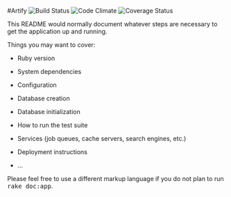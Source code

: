 #Artify
![Build Status](https://codeship.com/projects/7f45f120-e873-0133-e1f1-7ab9be0b8d5f/status?branch=master)
![Code Climate](https://codeclimate.com/github/brittacarroll/artify.png)
![Coverage Status](https://coveralls.io/repos/brittacarroll/artify/badge.png)


This README would normally document whatever steps are necessary to get the
application up and running.

Things you may want to cover:

* Ruby version

* System dependencies

* Configuration

* Database creation

* Database initialization

* How to run the test suite

* Services (job queues, cache servers, search engines, etc.)

* Deployment instructions

* ...


Please feel free to use a different markup language if you do not plan to run
<tt>rake doc:app</tt>.
